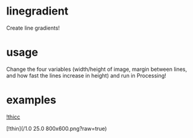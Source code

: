 # linegradient
Create line gradients!

# usage
Change the four variables (width/height of image, margin between lines, and how fast the lines increase in height) and run in Processing! 

# examples
[!thicc](0.1%208.0%20800x600.png?raw=true)

[!thin](/1.0 25.0 800x600.png?raw=true)
